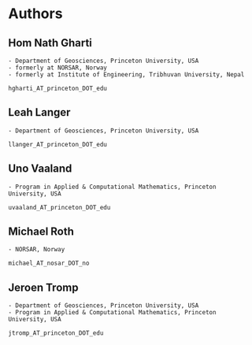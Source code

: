 # Authors

## Hom Nath Gharti
    - Department of Geosciences, Princeton University, USA
    - formerly at NORSAR, Norway
    - formerly at Institute of Engineering, Tribhuvan University, Nepal

    hgharti_AT_princeton_DOT_edu

## Leah Langer
    - Department of Geosciences, Princeton University, USA

    llanger_AT_princeton_DOT_edu

## Uno Vaaland
    - Program in Applied & Computational Mathematics, Princeton University, USA

    uvaaland_AT_princeton_DOT_edu

## Michael Roth
    - NORSAR, Norway

    michael_AT_nosar_DOT_no

## Jeroen Tromp
    - Department of Geosciences, Princeton University, USA
    - Program in Applied & Computational Mathematics, Princeton University, USA

    jtromp_AT_princeton_DOT_edu


